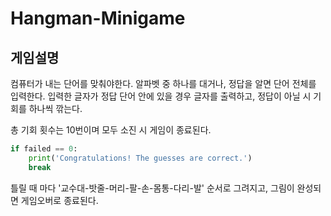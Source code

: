 # Hangman-Minigame

## 게임설명

컴퓨터가 내는 단어를 맞춰야한다. 알파벳 중 하나를 대거나, 정답을 알면 단어 전체를 입력한다.
입력한 글자가 정답 단어 안에 있을 경우 글자를 출력하고, 정답이 아닐 시 기회를 하나씩 깎는다. 


총 기회 횟수는 10번이며 모두 소진 시 게임이 종료된다.

```python
if failed == 0:
    print('Congratulations! The guesses are correct.')
    break
```

틀릴 때 마다 '교수대-밧줄-머리-팔-손-몸통-다리-발' 순서로 그려지고, 그림이 완성되면 게임오버로 종료된다.
